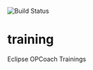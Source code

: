 ![Build Status](https://github.com/opcoach/training/actions/workflows/maven.yml/badge.svg)


training
========

Eclipse OPCoach Trainings
